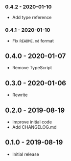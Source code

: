 ### 0.4.2 - 2020-01-10

- Add type reference

### 0.4.1 - 2020-01-10

- Fix `README.md` format

## 0.4.0 - 2020-01-07

- Remove TypeScript

## 0.3.0 - 2020-01-06

- Rewrite

## 0.2.0 - 2019-08-19

- Improve initial code
- Add CHANGELOG.md

## 0.1.0 - 2019-08-19

- Initial release
